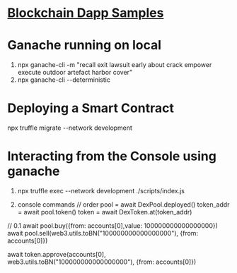 <p align="center"><a href="https://blockchain-dapp-sample.netlify.app/" target="_blank"><h1>Blockchain Dapp Samples</h1></a></p>

# Ganache running on local
1. npx ganache-cli -m "recall exit lawsuit early about crack empower execute outdoor artefact harbor cover"
2. npx ganache-cli --deterministic

# Deploying a Smart Contract
npx truffle migrate --network development


# Interacting from the Console using ganache
1. npx truffle exec --network development ./scripts/index.js

2. console commands
// order 
pool = await DexPool.deployed()
token_addr = await pool.token()
token = await DexToken.at(token_addr)

// 0.1
await pool.buy({from: accounts[0],value: 100000000000000000})
await pool.sell(web3.utils.toBN("100000000000000000"), {from: accounts[0]})

await token.approve(accounts[0], web3.utils.toBN("100000000000000000"), {from: accounts[0]})
